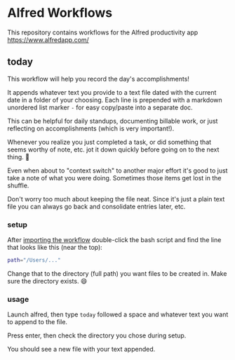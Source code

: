 # Alfred Workflows
This repository contains workflows for the Alfred productivity app https://www.alfredapp.com/

## today
This workflow will help you record the day's accomplishments!

It appends whatever text you provide to a text file dated with the current date in a folder of your choosing.  Each line is prepended with a markdown unordered list marker `-` for easy copy/paste into a separate doc.

This can be helpful for daily standups, documenting billable work, or just reflecting on accomplishments (which is very important!).

Whenever you realize you just completed a task, or did something that seems worthy of note, etc. jot it down quickly before going on to the next thing. :running:

Even when about to "context switch" to another major effort it's good to just take a note of what you were doing.  Sometimes those items get lost in the shuffle.

Don't worry too much about keeping the file neat.  Since it's just a plain text file you can always go back and consolidate entries later, etc.


### setup
After [importing the workflow](https://www.alfredapp.com/blog/tips-and-tricks/tutorial-importing-and-setting-up-alfred-workflows/) double-click the bash script and find the line that looks like this (near the top):
```bash
path="/Users/..."
```

Change that to the directory (full path) you want files to be created in.  Make sure the directory exists. :smile:

### usage
Launch alfred, then type `today` followed a space and whatever text you want to append to the file.

Press enter, then check the directory you chose during setup.

You should see a new file with your text appended.
